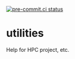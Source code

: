 [![pre-commit.ci status](https://results.pre-commit.ci/badge/github/RWTH-SpaMi/utilities/main.svg)](https://results.pre-commit.ci/latest/github/RWTH-SpaMi/utilities/main)

# utilities

Help for HPC project, etc.
